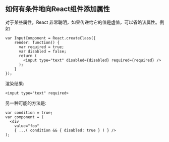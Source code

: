 ## 如何有条件地向React组件添加属性

对于某些属性，React 非常聪明，如果传递给它的值是虚值，可以省略该属性。例如

    var InputComponent = React.createClass({
        render: function() {
          var required = true;
          var disabled = false;
          return (
            <input type="text" disabled={disabled} required={required} />
          );
        }
    });

渲染结果:

    <input type="text" required>
  
另一种可能的方法是:

    var condition = true;
    var component = (
      <div
        value="foo"
        { ...( condition && { disabled: true } ) } />
    );